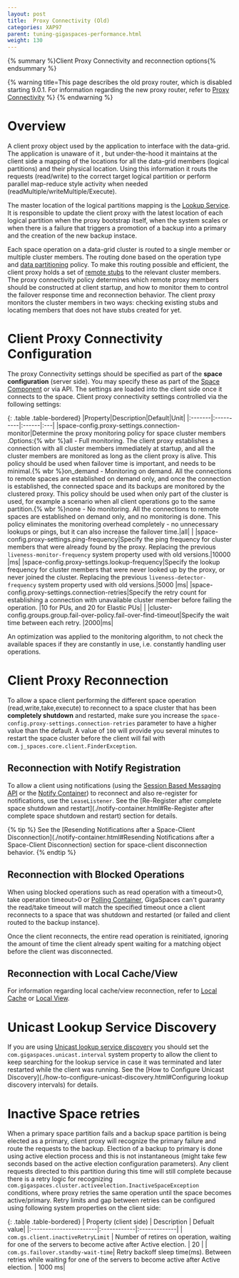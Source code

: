 ```yaml
---
layout: post
title:  Proxy Connectivity (Old)
categories: XAP97
parent: tuning-gigaspaces-performance.html
weight: 130
---
```


{% summary %}Client Proxy Connectivity and reconnection options{% endsummary %}

{% warning title=This page describes the old proxy router, which is disabled starting 9.0.1. For information regarding the new proxy router, refer to [Proxy Connectivity](./proxy-connectivity.html) %}
{% endwarning %}

# Overview

A client proxy object used by the application to interface with the data-grid. The application is unaware of it , but under-the-hood it maintains at the client side a mapping of the locations for all the data-grid members (logical partitions) and their physical location. Using this information it routs the requests (read/write) to the correct target logical partition or perform parallel map-reduce style activity when needed (readMultiple/writeMultiple/Execute).

The master location of the logical partitions mapping is the [Lookup Service](/product_overview/the-lookup-service.html). It is responsible to update the client proxy with the latest location of each logical partition when the proxy bootstrap itself, when the system scales or when there is a failure that triggers a promotion of a backup into a primary and the creation of the new backup instace.

Each space operation on a data-grid cluster is routed to a single member or multiple cluster members. The routing done based on the operation type and [data partitioning](./data-partitioning.html) policy. To make this routing possible and efficient, the client proxy holds a set of [remote stubs](http://download.oracle.com/javase/1.5.0/docs/guide/rmi/spec/rmi-stubs22.html) to the relevant cluster members. The proxy connectivity policy determines which remote proxy members should be constructed at client startup, and how to monitor them to control the failover response time and reconnection behavior. The client proxy monitors the cluster members in two ways: checking existing stubs and locating members that does not have stubs created for yet.

# Client Proxy Connectivity Configuration

The proxy Connectivity settings should be specified as part of the **space configuration** (server side). You may specify these as part of the [Space Component](./the-space-configuration.html) or via API.  The settings are loaded into the client side once it connects to the space. Client proxy connectivity settings controlled via the following settings:

{: .table .table-bordered}
|Property|Description|Default|Unit|
|:-------|:----------|:------|:---|
|space-config.proxy-settings.connection-monitor|Determine the proxy monitoring policy for space cluster members .Options:{% wbr %}all - Full monitoring. The client proxy establishes a connection with all cluster members immediately at startup, and all the cluster members are monitored as long as the client proxy is alive. This policy should be used when failover time is important, and needs to be minimal.{% wbr %}on_demand - Monitoring on demand. All the connections to remote spaces are established on demand only, and once the connection is established, the connected space and its backups are monitored by the clustered proxy. This policy should be used when only part of the cluster is used, for example a scenario when all client operations go to the same partition.{% wbr %}none - No monitoring. All the connections to remote spaces are established on demand only, and no monitoring is done. This policy eliminates the monitoring overhead completely - no unnecessary lookups or pings, but it can also increase the failover time.|all| |
|space-config.proxy-settings.ping-frequency|Specify the ping frequency for cluster members that were already found by the proxy. Replacing the previous `liveness-monitor-frequency` system property used with old versions.|10000 |ms|
|space-config.proxy-settings.lookup-frequency|Specify the lookup frequency for cluster members that were never looked up by the proxy, or never joined the cluster. Replacing the previous `liveness-detector-frequency` system property used with old versions.|5000 |ms|
|space-config.proxy-settings.connection-retries|Specify the retry count for establishing a connection with unavailable cluster member before failing the operation. |10 for PUs, and 20 for Elastic PUs| |
|cluster-config.groups.group.fail-over-policy.fail-over-find-timeout|Specify the wait time between each retry. |2000|ms|

An optimization was applied to the monitoring algorithm, to not check the available spaces if they are constantly in use, i.e. constantly handling user operations.

# Client Proxy Reconnection

To allow a space client performing the different space operation (read,write,take,execute) to reconnect to a space cluster that has been **completely shutdown** and restarted, make sure you increase the `space-config.proxy-settings.connection-retries` parameter to have a higher value than the default. A value of `100` will provide you several minutes to restart the space cluster before the client will fail with `com.j_spaces.core.client.FinderException`.

## Reconnection with Notify Registration

To allow a client using notifications (using the [Session Based Messaging API](./session-based-messaging-api.html) or the [Notify Container](./notify-container.html)) to reconnect and also re-register for notifications, use the `LeaseListener`. See the [Re-Register after complete space shutdown and restart](./notify-container.html#Re-Register after complete space shutdown and restart) section for details.

{% tip %}
See the [Resending Notifications after a Space-Client Disconnection](./notify-container.html#Resending Notifications after a Space-Client Disconnection) section for space-client disconnection behavior.
{% endtip %}

## Reconnection with Blocked Operations

When using blocked operations such as read operation with a timeout>0, take operation timeout>0 or [Polling Container](./polling-container.html), GigaSpaces can't guaranty the read/take timeout will match the specified timeout once a client reconnects to a space that was shutdown and restarted (or failed and client routed to the backup instance).

Once the client reconnects, the entire read operation is reinitiated, ignoring the amount of time the client already spent waiting for a matching object before the client was disconnected.

## Reconnection with Local Cache/View

For information regarding local cache/view reconnection, refer to [Local Cache](./local-cache.html) or [Local View](./local-view.html).

# Unicast Lookup Service Discovery

If you are using [Unicast lookup service discovery](./how-to-configure-unicast-discovery.html) you should set the `com.gigaspaces.unicast.interval` system property to allow the client to keep searching for the lookup service in case it was terminated and later restarted while the client was running. See the [How to Configure Unicast Discovery](./how-to-configure-unicast-discovery.html#Configuring lookup discovery intervals) for details.

# Inactive Space retries

When a primary space partition fails and a backup space partition is being elected as a primary, client proxy will recognize the primary failure and route the requests to the backup. Election of a backup to primary is done using  active election process and this is not instantaneous (might take few seconds based on the active election configuration parameters). Any client requests directed to this partition during this time will still complete because there is a retry logic for recognizing `com.gigaspaces.cluster.activeelection.InactiveSpaceException` conditions, where proxy retries the same operation until the space becomes active/primary. Retry limits and gap between retries can be configured using following system properties on the client side:

{: .table .table-bordered}
| Property (client side) | Description | Defualt value|
|:-----------------------|:------------|:-------------|
| `com.gs.client.inactiveRetryLimit` | Number of retires on operation, waiting for one of the servers to become active after Active election. | 20 |
| `com.gs.failover.standby-wait-time`| Retry backoff sleep time(ms). Between retries while waiting for one of the servers to become active after Active election. | 1000 ms|
